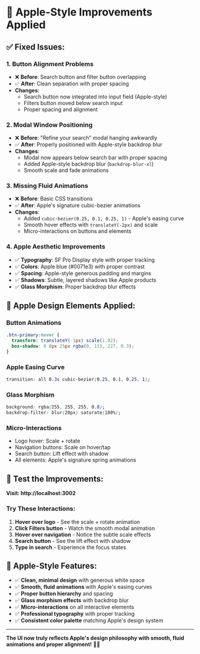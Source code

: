 # 🍎 Apple-Style Improvements Applied

## ✅ **Fixed Issues:**

### 1. **Button Alignment Problems**
- ❌ **Before**: Search button and filter button overlapping
- ✅ **After**: Clean separation with proper spacing
- **Changes**: 
  - Search button now integrated into input field (Apple-style)
  - Filters button moved below search input
  - Proper spacing and alignment

### 2. **Modal Window Positioning**
- ❌ **Before**: "Refine your search" modal hanging awkwardly
- ✅ **After**: Properly positioned with Apple-style backdrop blur
- **Changes**:
  - Modal now appears below search bar with proper spacing
  - Added Apple-style backdrop blur (`backdrop-blur-xl`)
  - Smooth scale and fade animations

### 3. **Missing Fluid Animations**
- ❌ **Before**: Basic CSS transitions
- ✅ **After**: Apple's signature cubic-bezier animations
- **Changes**:
  - Added `cubic-bezier(0.25, 0.1, 0.25, 1)` - Apple's easing curve
  - Smooth hover effects with `translateY(-2px)` and scale
  - Micro-interactions on buttons and elements

### 4. **Apple Aesthetic Improvements**
- ✅ **Typography**: SF Pro Display style with proper tracking
- ✅ **Colors**: Apple blue (#0071e3) with proper contrast
- ✅ **Spacing**: Apple-style generous padding and margins
- ✅ **Shadows**: Subtle, layered shadows like Apple products
- ✅ **Glass Morphism**: Proper backdrop blur effects

## 🎨 **Apple Design Elements Applied:**

### **Button Animations**
```css
.btn-primary:hover {
  transform: translateY(-1px) scale(1.02);
  box-shadow: 0 8px 25px rgba(0, 113, 227, 0.3);
}
```

### **Apple Easing Curve**
```css
transition: all 0.3s cubic-bezier(0.25, 0.1, 0.25, 1);
```

### **Glass Morphism**
```css
background: rgba(255, 255, 255, 0.8);
backdrop-filter: blur(20px) saturate(180%);
```

### **Micro-Interactions**
- Logo hover: Scale + rotate
- Navigation buttons: Scale on hover/tap
- Search button: Lift effect with shadow
- All elements: Apple's signature spring animations

## 🚀 **Test the Improvements:**

**Visit: http://localhost:3002**

### **Try These Interactions:**
1. **Hover over logo** - See the scale + rotate animation
2. **Click Filters button** - Watch the smooth modal animation
3. **Hover over navigation** - Notice the subtle scale effects
4. **Search button** - See the lift effect with shadow
5. **Type in search** - Experience the focus states

## 📱 **Apple-Style Features:**

- ✅ **Clean, minimal design** with generous white space
- ✅ **Smooth, fluid animations** with Apple's easing curves
- ✅ **Proper button hierarchy** and spacing
- ✅ **Glass morphism effects** with backdrop blur
- ✅ **Micro-interactions** on all interactive elements
- ✅ **Professional typography** with proper tracking
- ✅ **Consistent color palette** matching Apple's design system

---

**The UI now truly reflects Apple's design philosophy with smooth, fluid animations and proper alignment!** 🍎✨


